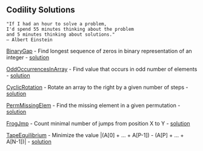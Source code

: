 ## Codility Solutions
```
"If I had an hour to solve a problem,
I'd spend 55 minutes thinking about the problem
and 5 minutes thinking about solutions."
― Albert Einstein
```
[BinaryGap](https://codility.com/programmers/lessons/1-iterations/binary_gap/) - Find longest sequence of zeros in binary representation of an integer - [solution](./binarygap.cpp)

[OddOccurrencesInArray](https://codility.com/programmers/lessons/2-arrays/odd_occurrences_in_array/) - Find value that occurs in odd number of elements - [solution](./oddOccurrencesInArray.cpp)

[CyclicRotation](https://codility.com/programmers/lessons/2-arrays/cyclic_rotation/) - Rotate an array to the right by a given number of steps - [solution](./cyclicRotation.cpp)

[PermMissingElem](https://codility.com/programmers/lessons/3-time_complexity/perm_missing_elem/) - Find the missing element in a given permutation - [solution](./permMissingElem.cpp)

[FrogJmp](https://codility.com/programmers/lessons/3-time_complexity/frog_jmp/) - Count minimal number of jumps from position X to Y - [solution](./frogJmp.cpp)

[TapeEquilibrium](https://codility.com/programmers/lessons/3-time_complexity/tape_equilibrium/) - Minimize the value |(A[0] + ... + A[P-1]) - (A[P] + ... + A[N-1])| - [solution](./tapeEquilibrium.cpp)